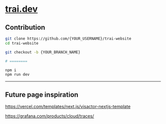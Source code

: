 # [trai.dev](https://trai.dev)

## Contribution

```bash
git clone https://github.com/{YOUR_USERNAME}/trai-website
cd trai-website

git checkout -b {YOUR_BRANCH_NAME}

# ========

npm i
npm run dev
```

---

## Future page inspiration

https://vercel.com/templates/next.js/visactor-nextjs-template

https://grafana.com/products/cloud/traces/
